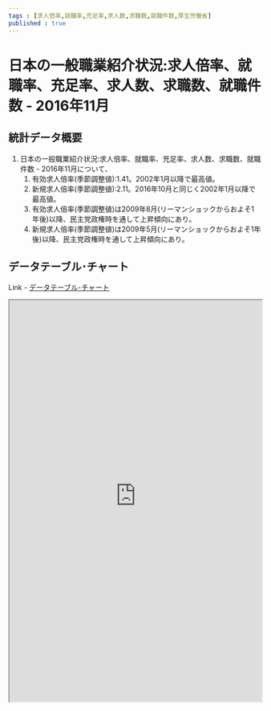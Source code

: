 ```yaml
--- 
tags : [求人倍率,就職率,充足率,求人数,求職数,就職件数,厚生労働省] 
published : true
---
```

# 日本の一般職業紹介状況:求人倍率、就職率、充足率、求人数、求職数、就職件数 - 2016年11月
## 統計データ概要
1. 日本の一般職業紹介状況:求人倍率、就職率、充足率、求人数、求職数、就職件数 - 2016年11月について、
	1. 有効求人倍率(季節調整値):1.41。2002年1月以降で最高値。
	1. 新規求人倍率(季節調整値):2.11。2016年10月と同じく2002年1月以降で最高値。
	1. 有効求人倍率(季節調整値)は2009年8月(リーマンショックからおよそ1年後)以降、民主党政権時を通して上昇傾向にあり。
	1. 新規求人倍率(季節調整値)は2009年5月(リーマンショックからおよそ1年後)以降、民主党政権時を通して上昇傾向にあり。
	
## データテーブル･チャート
Link - [データテーブル･チャート](http://knowledgevault.saecanet.com/charts/am-consulting.co.jp-applicationRatioInJapan.html)
<iframe src="http://knowledgevault.saecanet.com/charts/am-consulting.co.jp-applicationRatioInJapan.html" width="100%" height="800px"></iframe>